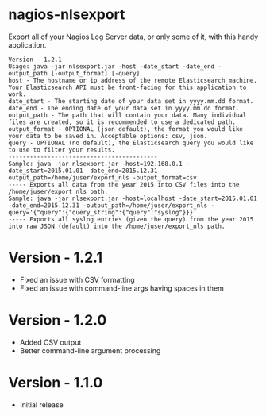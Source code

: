 # nagios-nlsexport
Export all of your Nagios Log Server data, or only some of it, with this handy application.
```
Version - 1.2.1
Usage: java -jar nlsexport.jar -host -date_start -date_end -output_path [-output_format] [-query]
host - The hostname or ip address of the remote Elasticsearch machine. Your Elasticsearch API must be front-facing for this application to work.
date_start - The starting date of your data set in yyyy.mm.dd format.
date_end - The ending date of your data set in yyyy.mm.dd format.
output_path - The path that will contain your data. Many individual files are created, so it is recommended to use a dedicated path.
output_format - OPTIONAL (json default), the format you would like your data to be saved in. Acceptable options: csv, json.
query - OPTIONAL (no default), the Elasticsearch query you would like to use to filter your results.
------------------------------------------
Sample: java -jar nlsexport.jar -host=192.168.0.1 -date_start=2015.01.01 -date_end=2015.12.31 -output_path=/home/juser/export_nls -output_format=csv
----- Exports all data from the year 2015 into CSV files into the /home/juser/export_nls path.
Sample: java -jar nlsexport.jar -host=localhost -date_start=2015.01.01 -date_end=2015.12.31 -output_path=/home/juser/export_nls -query='{"query":{"query_string":{"query":"syslog"}}}'
----- Exports all syslog entries (given the query) from the year 2015 into raw JSON (default) into the /home/juser/export_nls path.

```

# Version - 1.2.1
* Fixed an issue with CSV formatting
* Fixed an issue with command-line args having spaces in them

# Version - 1.2.0
* Added CSV output
* Better command-line argument processing

# Version - 1.1.0
* Initial release
